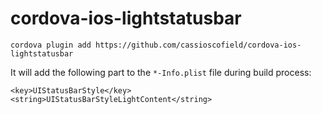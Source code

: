 # cordova-ios-lightstatusbar

`cordova plugin add https://github.com/cassioscofield/cordova-ios-lightstatusbar`

It will add the following part to the `*-Info.plist` file during build process:

    <key>UIStatusBarStyle</key>
    <string>UIStatusBarStyleLightContent</string>
